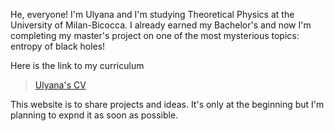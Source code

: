He, everyone! I'm Ulyana and I'm studying Theoretical Physics at the University of Milan-Bicocca. I already earned my Bachelor's and now I'm completing my master's project on one of the most mysterious topics: entropy of black holes!

Here is the link to my curriculum
> [Ulyana's CV](cv.pdf)

This website is to share projects and ideas. It's only at the beginning but I'm planning to expnd it as soon as possible.

